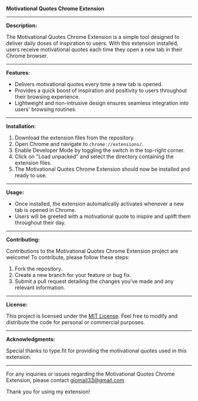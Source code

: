 **Motivational Quotes Chrome Extension**

---

**Description:**

The Motivational Quotes Chrome Extension is a simple tool designed to deliver daily doses of inspiration to users. With this extension installed, users receive motivational quotes each time they open a new tab in their Chrome browser.

---

**Features:**

- Delivers motivational quotes every time a new tab is opened.
- Provides a quick boost of inspiration and positivity to users throughout their browsing experience.
- Lightweight and non-intrusive design ensures seamless integration into users' browsing routines.

---

**Installation:**

1. Download the extension files from the repository.
2. Open Chrome and navigate to `chrome://extensions/`.
3. Enable Developer Mode by toggling the switch in the top-right corner.
4. Click on "Load unpacked" and select the directory containing the extension files.
5. The Motivational Quotes Chrome Extension should now be installed and ready to use.

---

**Usage:**

- Once installed, the extension automatically activates whenever a new tab is opened in Chrome.
- Users will be greeted with a motivational quote to inspire and uplift them throughout their day.

---

**Contributing:**

Contributions to the Motivational Quotes Chrome Extension project are welcome! To contribute, please follow these steps:

1. Fork the repository.
2. Create a new branch for your feature or bug fix.
3. Submit a pull request detailing the changes you've made and any relevant information.

---

**License:**

This project is licensed under the [MIT License](https://opensource.org/licenses/MIT). Feel free to modify and distribute the code for personal or commercial purposes.

---

**Acknowledgments:**

Special thanks to type.fit for providing the motivational quotes used in this extension.

---

For any inquiries or issues regarding the Motivational Quotes Chrome Extension, please contact giomail33@gmail.com

Thank you for using my extension!
